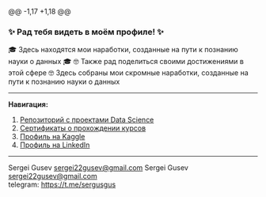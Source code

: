 @@ -1,17 +1,18 @@
### ✨ Рад тебя видеть в моём профиле! ✨
🎓 Здесь находятся мои наработки, созданные на пути к познанию науки о данных 🎓
🤓 Также рад поделиться своими достижениями в этой сфере 🤓
Здесь собраны мои скромные наработки, созданные на пути к познанию науки о данных 
____________________________________________________________________
**Навигация:**  
1. [Репозиторий с проектами Data Science]()  
2. [Сертификаты о прохождении курсов]()
3. [Профиль на Kaggle]()
4. [Профиль на LinkedIn]()
_____________________________

Sergei Gusev sergei22gusev@gmail.com
Sergei Gusev sergei22gusev@gmail.com  
telegram: https://t.me/sergusgus
<!--
**sergigusev/SergiGusev** is a ✨ _special_ ✨ repository because its `README.md` (this file) appears on your GitHub profile.

Here are some ideas to get you started:

- 🔭 I’m currently working on ...
- 🌱 I’m currently learning ...
- 👯 I’m looking to collaborate on ...
- 🤔 I’m looking for help with ...
- 💬 Ask me about ...
- 📫 How to reach me: ...
- 😄 Pronouns: ...
- ⚡ Fun fact: ...
-->
